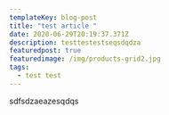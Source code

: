 ```yaml
---
templateKey: blog-post
title: "test article "
date: 2020-06-29T20:19:37.371Z
description: testtestestseqsdqdza
featuredpost: true
featuredimage: /img/products-grid2.jpg
tags:
  - test test
---
```

sdfsdzaeazesqdqs